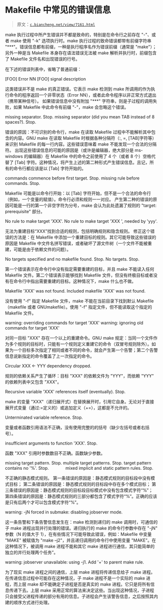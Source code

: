 # Makefile 中常见的错误信息

> 原文：[`c.biancheng.net/view/7161.html`](http://c.biancheng.net/view/7161.html)

make 执行过程中所产生错误并不都是致命的，特别是在命令行之前存在 "-"、或者 make 使用 "-k" 选项执行时。make 执行过程的致命错误都带有前缀字符串 "***"。错误信息都有前缀，一种是执行程序名作为错误前缀（通常是 "make"）；另外一种是当 Makefile 本身存在语法错误无法被 make 解析并执行时，前缀包含了 Makefile 文件名和出现错误的行号。

在下述的错误列表中，省略了普通前缀：

[FOO] Error NN
[FOO] signal description

这类错误并不是 make 的真正错误。它表示 make 检测到 make 所调用的作为执行命令的程序返回一个非零状态（Error NN），或者此命令程序以非正常方式退出（携带某种信号）。
如果错误信息中没有附加 "***" 字符串，则是子过程的调用失败，如果 Makefile 中此命令有前缀 "-"，make 会忽略这个错误。

missing separator. Stop.
missing separator (did you mean TAB instead of 8 spaces?). Stop.

错误的原因：不可识别的命令行，make 在读取 Makefile 过程中不能解析其中包含的内容。GNU make 在读取 Makefile 时根据各种分隔符（:, =, [TAB]字符等）来识别 Makefile 的每一行内容。这些错误意味着 make 不能发现一个合法的分隔符。
出现这些错误信息的可能的原因是（或许是编辑器，绝大部分是 ms- windows 的编辑器）在 Makefile 中的命令之前使用了 4 个（或者 8 个）空格代替了 [Tab] 字符。这种情况，将产生上述的第二种形式产生错误信息。且记，所有的命令行都应该是以 [Tab] 字符开始的。

commands commence before first target. Stop.
missing rule before commands. Stop.

Makefile 可能是以命令行开始：以 [Tab] 字符开始，但不是一个合法的命令行（例如，一个变量的赋值）。命令行必须和规则一一对应。
产生第二种的错误的原因可能是一行的第一个非空字符为分号，make 会认为此处遗漏了规则的 "target: prerequisite" 部分。

No rule to make target 'XXX'.
No rule to make target 'XXX ', needed by 'yyy'.

无法为重建目标“XXX”找到合适的规则，包括明确规则和隐含规则。
修正这个错误的方法是：在 Makefile 中添加一个重建目标的规则。其它可能导致这些错误的原因是 Makefile 中文件名拼写错误，或者破坏了源文件树（一个文件不能被重建，可能是由于依赖文件的问题）。

No targets specified and no makefile found. Stop.
No targets. Stop.

第一个错误表示在命令行中没有指定需要重建的目标，并且 make 不能读入任何 Makefile 文件。第二个错误表示能够找到 Makefile 文件，但没有终极目标或者没有在命令行中指出需要重建的目标。这种情况下，make 什么也不做。

Makefile 'XXX' was not found.
Included makefile 'XXX' was not found.

没有使用 "-f" 指定 Makefile 文件，make 不能在当前目录下找到默认 Makefile（makefile 或者 GNUmakefile）。使用 "-f" 指定文件，但不能读取这个指定的 Makefile 文件。

warning: overriding commands for target 'XXX'
warning: ignoring old commands for target 'XXX'

对同一目标 "XXX" 存在一个以上的重建命令。GNU make 规定：当同一个文件作为多个规则的目标时，只能有一个规则定义重建它的命令（双冒号规则除外）。如果为一个目标多次指定了相同或者不同的命令，就会产生第一个告警；第二个告警信息说新指定的命令覆盖了上一次指定的命令。

Circular XXX <- YYY dependency dropped.

规则的依赖关系产生了循环：目标 "XXX" 的依赖文件为 "YYY"，而依赖 "YYY" 的依赖列表中又包含 "XXX"。

Recursive variable 'XXX' references itself (eventually). Stop.

make 的变量 "XXX"（递归展开式）在替换展开时，引用它自身。无论对于直接展开式变量（通过:=定义的）或追加定义（+=），这都是不允许的。

Unterminated variable reference. Stop.

变量或者函数引用语法不正确，没有使用完整的的括号（缺少左括号或者右括号）。

insufficient arguments to function 'XXX'. Stop.

函数 "XXX" 引用时参数数目不正确。函数缺少参数。

missing target pattern. Stop.
multiple target patterns. Stop.
target pattern contains no '%'. Stop.             
mixed implicit and static pattern rules. Stop.

不正确的静态模式规则。
第一条错误的原因是：静态模式规则的目标段中没有模式目标；
第二条错误的原因是：静态模式规则的目标段中存在多个模式目标；
第三条错误的原因是：静态模式规则的目标段目标模式中没有包含模式字符“%”；
第四条错误的原因是：静态模式规则的三部分都包含了模式字符“%”。正确的应该是只有后两个才可以包含模式字符“%”。

warning: -jN forced in submake: disabling jobserver mode.

这一条告警和下条告警信息发生在：make 检测到递归的 make 调用时，可通信的子 make 进程出现并行处理的错误。递归执行的 make 的命令行参数中存在 "-jN" 参数（N 的值大于 1），在有些情况下可能导致此错误，例如：Makefile 中变量 "MAKE" 被赋值为 "make –j2"，并且递归调用的命令行中使用变量 "MAKE"。在这种情况下，被调用 make 进程不能和其它 make 进程进行通信，其只能简单的独立的并行处理两个任务”。

warning: jobserver unavailable: using -j1\. Add '+' to parent make rule.

为了现实 make 进程之间的通信，上层 make 进程将传递信息给子 make 进程。在传递信息过程中可能存在这种情况，子 make 进程不是一个实际的 make 进程，而上层 make 却不能确定子进程是否是真实的 make 进程。它只是将所有信息传递下去。上层 make 采用正常的算法来决定这些。当出现这种情况，子进程只会接受父进程传递的部分有用的信息。子进程会产生该警告信息，之后按照其内建的顺序方式进行处理。